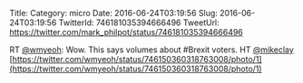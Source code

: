 Title: 
Category: micro
Date: 2016-06-24T03:19:56
Slug: 2016-06-24T03:19:56
TwitterId: 746181035394666496
TweetUrl: https://twitter.com/mark_philpot/status/746181035394666496

RT [@wmyeoh](https://twitter.com/wmyeoh): Wow. This says volumes about #Brexit voters. HT [@mikeclay](https://twitter.com/mikeclay) [https://twitter.com/wmyeoh/status/746150360318763008/photo/1](https://twitter.com/wmyeoh/status/746150360318763008/photo/1)